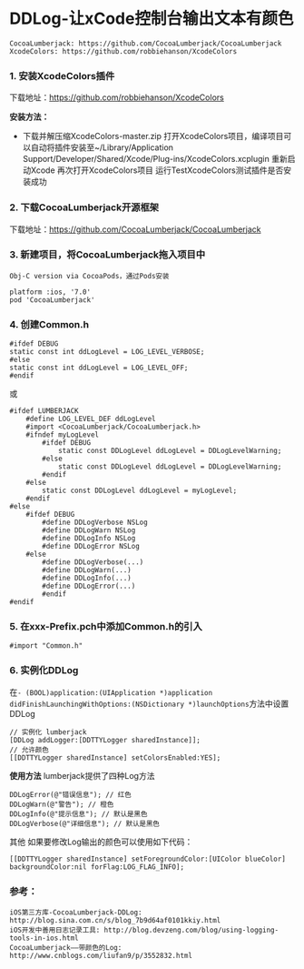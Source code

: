 # DDLog-让xCode控制台输出文本有颜色
    CocoaLumberjack: https://github.com/CocoaLumberjack/CocoaLumberjack
    XcodeColors: https://github.com/robbiehanson/XcodeColors


### 1. 安装XcodeColors插件
下载地址：https://github.com/robbiehanson/XcodeColors

**安装方法：**

* 下载并解压缩XcodeColors-master.zip
打开XcodeColors项目，编译项目可以自动将插件安装至~/Library/Application Support/Developer/Shared/Xcode/Plug-ins/XcodeColors.xcplugin
重新启动Xcode
再次打开XcodeColors项目
运行TestXcodeColors测试插件是否安装成功


### 2. 下载CocoaLumberjack开源框架
下载地址：https://github.com/CocoaLumberjack/CocoaLumberjack


### 3. 新建项目，将CocoaLumberjack拖入项目中
    Obj-C version via CocoaPods，通过Pods安装
    
    platform :ios, '7.0'
    pod 'CocoaLumberjack'
### 4. 创建Common.h

```
#ifdef DEBUG
static const int ddLogLevel = LOG_LEVEL_VERBOSE;
#else
static const int ddLogLevel = LOG_LEVEL_OFF;
#endif
```
或

```
#ifdef LUMBERJACK
    #define LOG_LEVEL_DEF ddLogLevel
    #import <CocoaLumberjack/CocoaLumberjack.h>
    #ifndef myLogLevel
        #ifdef DEBUG
            static const DDLogLevel ddLogLevel = DDLogLevelWarning;
        #else
            static const DDLogLevel ddLogLevel = DDLogLevelWarning;
        #endif
    #else
        static const DDLogLevel ddLogLevel = myLogLevel;
    #endif
#else
    #ifdef DEBUG
        #define DDLogVerbose NSLog
        #define DDLogWarn NSLog
        #define DDLogInfo NSLog
        #define DDLogError NSLog
    #else
        #define DDLogVerbose(...)
        #define DDLogWarn(...)
        #define DDLogInfo(...)
        #define DDLogError(...)
        #endif
#endif
```

### 5. 在xxx-Prefix.pch中添加Common.h的引入
```
#import "Common.h"
```


### 6. 实例化DDLog

在```- (BOOL)application:(UIApplication *)application didFinishLaunchingWithOptions:(NSDictionary *)launchOptions```方法中设置DDLog
```
// 实例化 lumberjack
[DDLog addLogger:[DDTTYLogger sharedInstance]];
// 允许颜色
[[DDTTYLogger sharedInstance] setColorsEnabled:YES];
```
**使用方法**
lumberjack提供了四种Log方法

```
DDLogError(@"错误信息"); // 红色
DDLogWarn(@"警告"); // 橙色
DDLogInfo(@"提示信息"); // 默认是黑色
DDLogVerbose(@"详细信息"); // 默认是黑色
```
其他
如果要修改Log输出的颜色可以使用如下代码：
```
[[DDTTYLogger sharedInstance] setForegroundColor:[UIColor blueColor] backgroundColor:nil forFlag:LOG_FLAG_INFO];
```


### 参考：
    iOS第三方库-CocoaLumberjack-DDLog: http://blog.sina.com.cn/s/blog_7b9d64af0101kkiy.html
    iOS开发中善用日志记录工具: http://blog.devzeng.com/blog/using-logging-tools-in-ios.html
    CocoaLumberjack——带颜色的Log: http://www.cnblogs.com/liufan9/p/3552832.html

